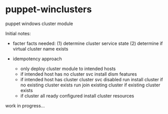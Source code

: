 puppet-winclusters
==================

puppet windows cluster module

Initial notes:
* facter facts needed:
   (1) determine cluster service state 
   (2) determine if virtual cluster name exists

* idempotency approach
  
  * only deploy cluster module to intended hosts
  * if intended host has no cluster svc
       install dism features
  * if intended host has cluster cluster svc disabled
       run install cluster if no existing cluster exists
       run join existing cluster if existing cluster exists
  * if cluster all ready configured
       install cluster resources 

work in progress...

      
